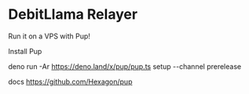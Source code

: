 # DebitLlama Relayer

Run it on a VPS with Pup!

Install Pup 

deno run -Ar https://deno.land/x/pup/pup.ts setup --channel prerelease

docs https://github.com/Hexagon/pup